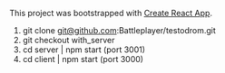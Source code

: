 This project was bootstrapped with [Create React App](https://github.com/facebook/create-react-app).

1. git clone git@github.com:Battleplayer/testodrom.git
2. git checkout with_server
3. cd server | npm start		(port 3001)
4. cd client | npm start		(port 3000)
